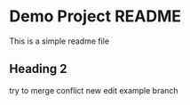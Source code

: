 # Demo Project README
This is a simple readme file
## Heading 2 
try to merge conflict
new
edit example branch
